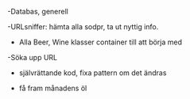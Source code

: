 -Databas, generell

-URLsniffer: hämta alla sodpr, ta ut nyttig info.

- Alla Beer, Wine klasser container till att börja med

-Söka upp URL

- självrättande kod, fixa pattern om det ändras

- få fram månadens öl